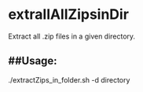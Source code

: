 # extrallAllZipsinDir
Extract all .zip files in a given directory.


##Usage:
---
./extractZips_in_folder.sh -d directory
